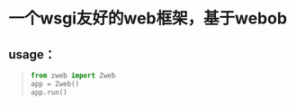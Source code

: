 #  一个wsgi友好的web框架，基于webob



## usage：

> ```python
> from zweb import Zweb
> app = Zweb()
> app.run()
> ```
>
> 

